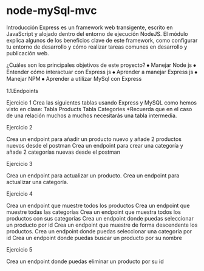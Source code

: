 # node-mySql-mvc

Introducción
Express es un framework web transigente, escrito en JavaScript y alojado dentro del entorno de ejecución NodeJS. El módulo explica algunos de los beneficios clave de este framework, como configurar tu entorno de desarrollo y cómo realizar tareas comunes en desarrollo y publicación web.




¿Cuáles son los principales objetivos de este proyecto?
⦁ Manejar Node js
⦁ Entender cómo interactuar con Express js
⦁ Aprender a manejar Express js
⦁ Manejar NPM
⦁ Aprender a utilizar MySql con Express




1.1.Endpoints

  Ejercicio 1
Crea las siguientes tablas usando Express y MySQL como hemos visto en clase:
Tabla Products
Tabla Categories
*Recuerda que en el caso de una relación muchos a muchos necesitarás una tabla intermedia.

  Ejercicio 2
  
Crea un endpoint para añadir un producto nuevo y añade 2 productos nuevos desde el postman
Crea un endpoint para crear una categoría y añade 2 categorías nuevas desde el postman

  Ejercicio 3
  
Crea un endpoint para actualizar un producto. 
Crea un endpoint para actualizar una categoría.

  Ejercicio 4
  
Crea un endpoint que muestre todos los productos
Crea un endpoint que muestre todas las categorías
Crea un endpoint que muestra todos los productos con sus categorías
Crea un endpoint donde puedas seleccionar un producto por id
Crea un endpoint que muestre de forma descendente los productos.
Crea un endpoint donde puedas seleccionar una categoría por id
Crea un endpoint donde puedas buscar un producto por su nombre

  Ejercicio 5
  
Crea un endpoint donde puedas eliminar un producto por su id


